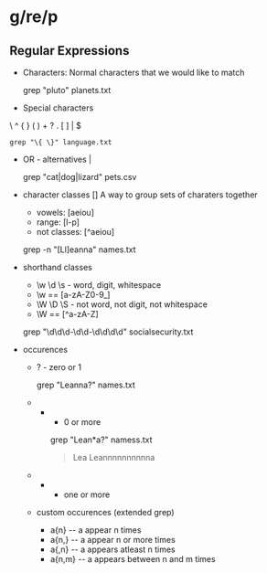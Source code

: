 
# g/re/p 


## Regular Expressions

- Characters:
Normal characters that we would like to match

    grep "pluto" planets.txt

- Special characters

\ ^ { } ( ) + ? . [ ] | $ 

    grep "\{ \}" language.txt

- OR - alternatives | 

    grep "cat|dog|lizard" pets.csv

- character classes []
  A way to group sets of charaters together 

    - vowels: [aeiou]
    - range: [l-p]
    - not classes: [^aeiou] 

    grep -n "[Ll]eanna" names.txt

- shorthand classes

    - \w \d \s - word, digit, whitespace 
    - \w == [a-zA-Z0-9_]
    - \W \D \S - not word, not digit, not whitespace
    - \W == [^a-zA-Z]

    grep "\d\d\d-\d\d-\d\d\d\d" socialsecurity.txt

- occurences

    - ? -  zero or 1 

        grep "Leanna?" names.txt 

    - * - 0 or more

        grep "Lean*a?" namess.txt 
           > Lea
           > Leannnnnnnnnna

    - + - one or more
    

    - custom occurences (extended grep) 
       - a{n} -- a appear n times
       - a{n,} -- a appear n or more times
       - a{,n} -- a appears atleast n times
       - a{n,m} -- a appears between n and m times
 

